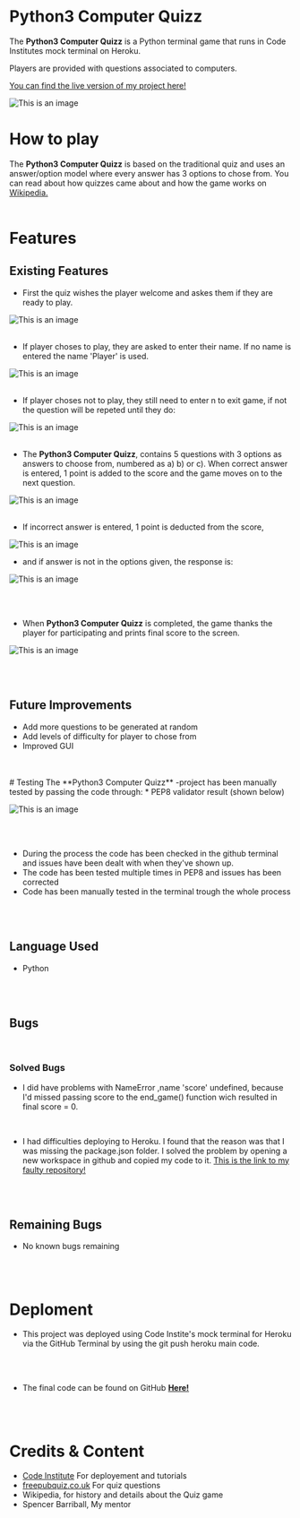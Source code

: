 # **Python3 Computer Quizz**

The **Python3 Computer Quizz** is a Python terminal game that runs in Code Institutes mock terminal on Heroku.

Players are provided with questions associated to computers.

[You can find the live version of my project here!](https://python3-computer-quizz.herokuapp.com/)


![This is an image](assets/img/mockup.png)
<br />

# How to play
The **Python3 Computer Quizz** is based on the traditional quiz and uses an answer/option model where every answer has 3 options to chose from.
You can read about how quizzes came about and how the game works on
[Wikipedia.](https://en.wikipedia.org/wiki/Quiz)
<br />
<br />
# Features

## Existing Features

*  First the quiz wishes the player welcome and askes them if they are ready to play.

![This is an image](assets/img/welcome.png)
<br />
<br />
* If player choses to play, they are asked to enter their name.
If no name is entered the name 'Player' is used.

![This is an image](assets/img/enter%20game.png)
<br />
<br />

* If player choses not to play, they still need to enter n to exit game, if not the question   will be repeted until they do:


![This is an image](assets/img/exitgame.png)
<br />
<br />
* The **Python3 Computer Quizz**, contains 5 questions with 3 options as answers to choose from, numbered as a) b) or c). When correct answer is entered, 1 point is added to the score and the game moves on to the next question.

![This is an image](assets/img/well%20done.png)
<br />
<br />
* If incorrect answer is entered, 1 point is deducted from the score,

![This is an image](assets/img/sorry.png)

 - and if answer is not in the options given, the response is:

![This is an image](assets/img/fel.png)

<br />
<br />

* When **Python3 Computer Quizz** is completed, the game thanks the player for participating and prints final score to the screen.

![This is an image](assets/img/gameover.png)

<br />
<br />

## Future Improvements
* Add more questions to be generated at random
* Add levels of difficulty for player to chose from
* Improved GUI
<br />
<br />
# Testing
The **Python3 Computer Quizz** -project has been manually tested by passing the code through:
* PEP8 validator result (shown below)

<br />

![This is an image](assets/img/pep8.png)

<br />
<br />

* During the process the code has been checked in the github terminal and issues have been dealt with when they've shown up.  
* The code has been tested multiple times in PEP8 and issues has been corrected
* Code has been manually tested in the terminal trough the whole process
<br />
<br />

## Language Used


* Python
<br />
<br />

## Bugs
<br />

### Solved Bugs
* I did have problems with NameError ,name 'score' undefined, because I'd missed passing score to the end_game() function wich resulted in final score = 0.
<br />

* I had difficulties deploying to Heroku. I found that the reason was that I was missing the package.json folder. I solved the problem by opening a new workspace in github and copied my code to it.
[This is the link to my faulty repository!](https://github.com/volausson/computer-quizz)

<br />
<br />

## Remaining Bugs
* No known bugs remaining
<br />
<br />

# Deploment

* This project was deployed using Code Instite's mock terminal for Heroku via the GitHub Terminal by using the git push heroku main code.
<br />
<br />

* The final code can be found on GitHub [__Here!__](https://github.com/volausson/python_3-computer-quizz)

<br />
<br />

# Credits & Content
* [Code Institute](https://learn.codeinstitute.net/) For deployement and tutorials
* [freepubquiz.co.uk](http://www.freepubquiz.co.uk/it-quiz-questions.html) For quiz questions
* Wikipedia, for history and details about the Quiz game 
* Spencer Barriball, My mentor







